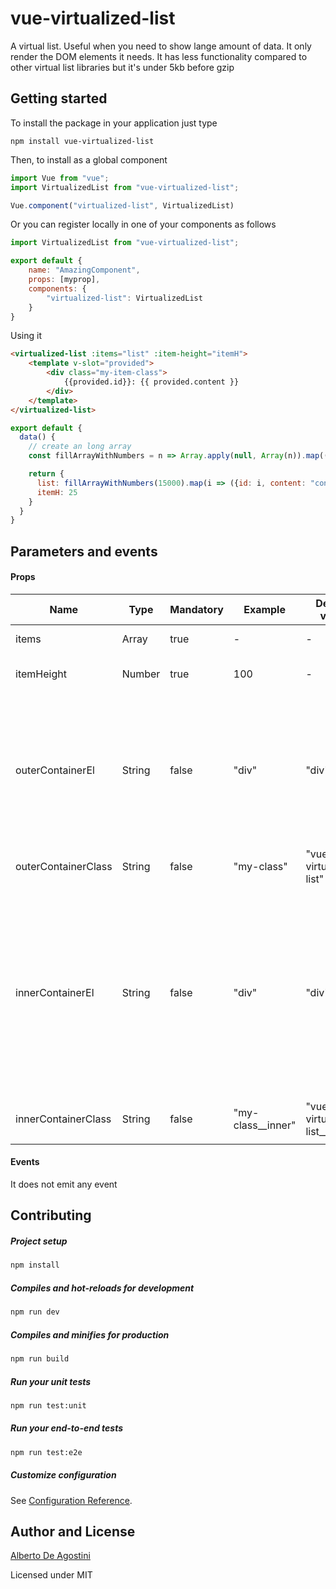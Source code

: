 # vue-virtualized-list

A virtual list. Useful when you need to show lange amount of data.
It only render the DOM elements it needs.
It has less functionality compared to other virtual list libraries but it's under 5kb before gzip


## Getting started

To install the package in your application just type
```
npm install vue-virtualized-list
```

Then, to install as a global component
``` javascript
import Vue from "vue";
import VirtualizedList from "vue-virtualized-list";

Vue.component("virtualized-list", VirtualizedList)
```

Or you can register locally in one of your components as follows
``` javascript
import VirtualizedList from "vue-virtualized-list";

export default {
    name: "AmazingComponent",
    props: [myprop],
    components: {
        "virtualized-list": VirtualizedList
    }
}
```

Using it
``` html
<virtualized-list :items="list" :item-height="itemH">
    <template v-slot="provided">
        <div class="my-item-class">
            {{provided.id}}: {{ provided.content }}
        </div>
    </template>
</virtualized-list>
```
``` javascript
export default {
  data() {
    // create an long array
    const fillArrayWithNumbers = n => Array.apply(null, Array(n)).map((x, i) => i);

    return {
      list: fillArrayWithNumbers(15000).map(i => ({id: i, content: "content-" + i})),
      itemH: 25
    }
  }
}
```


## Parameters and events

#### Props

| Name                | Type   | Mandatory | Example           | Default value                  | Description                     |
|---------------------|--------|-----------|-------------------|--------------------------------|--------------------------------|
| items               | Array  | true      |    -              |       -                        | The list of items               |
| itemHeight          | Number | true      | 100               |       -                        | The height of each item (in px) |
| outerContainerEl    | String | false     | "div"             |     "div"                      | The type of the outer element (no matter the element, some css properties are necessary, e.g. `display: block`)  |
| outerContainerClass | String | false     | "my-class"        | "vue-virtualized-list"         | Class of the outer element      |
| innerContainerEl    | String | false     | "div"             |     "div"                      | The type of the inner element, the scrollable one (no matter the element, some css properties are necessary, e.g. `display: block` and `position: relative`) |
| innerContainerClass | String | false     | "my-class__inner" | "vue-virtualized-list__scroll" | Class of the inner element      |
|                     |        |           |                   |                                |                                 |

#### Events

It does not emit any event


## Contributing

##### Project setup
```bash
npm install
```
##### Compiles and hot-reloads for development
```bash
npm run dev
```
##### Compiles and minifies for production
```bash
npm run build
```
##### Run your unit tests
```bash
npm run test:unit
```
##### Run your end-to-end tests
```bash
npm run test:e2e
```
##### Customize configuration
See [Configuration Reference](https://cli.vuejs.org/config/).

## Author and License

[Alberto De Agostini](https://twitter.com/albertodeago88)

Licensed under MIT 
